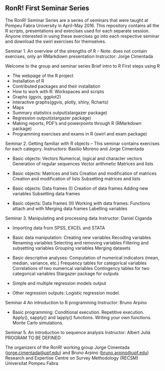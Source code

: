 
## RonR! First Seminar Series

The RonR! Seminar Series are a series of seminars that were taught at Pompeu Fabra University in April-May 2016. This repository contains all the R scripts, presentations and exercises used for each separate session. Anyone interested in using these exercises go into each respective seminar and download the swirl exercises for themselves.

Seminar 1. An overview of the strengths of R –
Note: does not contain exercises, only an RMarkdown presentation
Instructor: Jorge Cimentada

Welcome to the group and seminar series 
Brief intro to R
First steps using R
- The webpage of the R project
- Installation of R
- Contributed packages and their installation
- How to work with R: Workspaces and scripts
- Graphs (ggvis, ggplot2)
- Interactive graphs(ggvis, plotly, shiny, Rcharts)
- Maps
- Summary statistics output(stargazer package)
- Regression output(stargazer package)
- Making reports, PDF’s and powerpoints through R (RMarkdown package)
- Programming exercises and exams in R (swirl and exam package)

Seminar 2. Getting familiar with R objects –
This seminar contains exercises for each category.
Instructors: Basilio Moreno and Jorge Cimentada 

- Basic objects: Vectors
Numerical, logical and character vectors
Generation of regular sequences
Vector arithmetic
Matrices and lists

- Basic objects: Matrices and lists
Creation and modification of matrices
Creation and modification of lists
Subsetting matrices and lists

- Basic objects: Data frames (I)
Creation of data frames
Adding new variables
Subsetting data frames

- Basic objects: Data frames (II)
Working with data frames: Functions attach and with
Merging data frames
Labelling variables


Seminar 3. Manipulating and processing data 
Instructor: Daniel Ciganda

- Importing data from SPSS, EXCEL and STATA
- Basic data manipulation:
Creating new variables
Recoding variables
Renaming variables
Selecting and removing variables
Filtering and subsetting variables
Grouping variables
Merging datasets

- Basic descriptive analyses:
Computation of numerical indicators (mean, median, variance, etc.)
Frequency tables for categorical variables
Correlations of two numerical variables
Contingency tables for two categorical variables
Stargazer package for outputs
- Simple and multiple regression models output
- Other regression outputs: Logistic regression model.

Seminar 4 An introduction to R programming 
Instructor: Bruno Arpino

- Basic programming:
Conditional execution.
Repetitive execution.
Apply(), sapply() and lapply() functions.
Writing your own functions.
Monte Carlo simulations.

Seminar 5. An introduction to sequence analysis Instructor: Albert Julià
	PROGRAM TO BE DEFINED

The organizers of the RonR! working group Jorge Cimentada (jorge.cimentada@upf.edu) and Bruno Arpino (bruno.arpino@upf.edu) Research and Expertise Centre on Survey Methodology (RECSM) Universitat Pompeu Fabra
